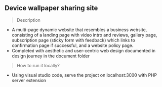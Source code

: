## Device wallpaper sharing site

> Description

- A multi-page dynamic website that resembles a business website, consisting of
  a landing page with video intro and reviews, gallery page, subscription page
  (sticky form with feedback) which links to confirmation page if successful,
  and a website policy page.
- Completed with aesthetic and user-centric web design documented in design
  journey in the document folder

> How to run it locally?

- Using visual studio code, serve the project on localhost:3000 with PHP server
  extension
